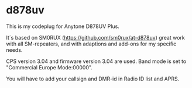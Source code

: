 # d878uv
This is my codeplug for Anytone D878UV Plus.

It´s based on SM0RUX (https://github.com/sm0rux/at-d878uv) great work with all SM-repeaters, and with adaptions and add-ons for my specific needs.

CPS version 3.04 and firmware version 3.04 are used.
Band mode is set to "Commercial Europe Mode:00000".

You will have to add your callsign and DMR-id in Radio ID list and APRS.
